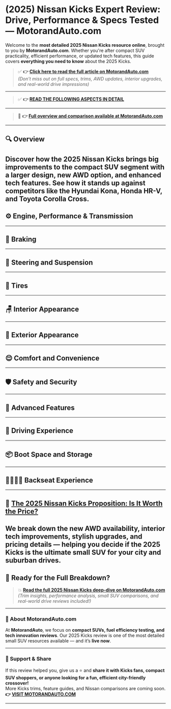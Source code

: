 # (2025) Nissan Kicks Expert Review: Drive, Performance & Specs Tested — MotorandAuto.com

Welcome to the **most detailed 2025 Nissan Kicks resource online**, brought to you by **MotorandAuto.com**. Whether you're after compact SUV practicality, efficient performance, or updated tech features, this guide covers **everything you need to know** about the 2025 Kicks.

> ✅ **👉 [Click here to read the full article on MotorandAuto.com](https://motorandauto.com/2025-nissan-kicks-expert-review-drive-performance-specs-tested/)**  
> *(Don’t miss out on full specs, trims, AWD updates, interior upgrades, and real-world drive impressions)*

---
> ✅ **👉 [READ THE FOLLOWING ASPECTS IN DETAIL](https://motorandauto.com/2025-nissan-kicks-expert-review-drive-performance-specs-tested/)**

---
> 📌 **👉 [Full overview and comparison available at MotorandAuto.com](https://motorandauto.com/2025-nissan-kicks-expert-review-drive-performance-specs-tested/)**

---

## 🔍 **Overview**

Discover how the 2025 Nissan Kicks brings big improvements to the compact SUV segment with a larger design, new AWD option, and enhanced tech features. See how it stands up against competitors like the Hyundai Kona, Honda HR-V, and Toyota Corolla Cross.  
---

## ⚙️ **Engine, Performance & Transmission**
---

## 🛑 **Braking**
---

## 🔄 **Steering and Suspension**
---

## 🛞 **Tires**
---

## 🪑 **Interior Appearance**
---

## 🚗 **Exterior Appearance**
---

## 😌 **Comfort and Convenience**
---

## 🛡️ **Safety and Security**
---

## 🚀 **Advanced Features**
---

## 🧭 **Driving Experience**
---

## 📦 **Boot Space and Storage**
---

## 👨‍👩‍👧‍👦 **Backseat Experience**
---

## 💸 **[The 2025 Nissan Kicks Proposition: Is It Worth the Price?](https://motorandauto.com/2025-nissan-kicks-expert-review-drive-performance-specs-tested/)**

We break down the **new AWD availability, interior tech improvements, stylish upgrades, and pricing details** — helping you decide if the 2025 Kicks is the ultimate small SUV for your city and suburban drives.
---

## 🔗 **Ready for the Full Breakdown?**

> 💥 **[Read the full 2025 Nissan Kicks deep-dive on MotorandAuto.com](https://motorandauto.com/2025-nissan-kicks-expert-review-drive-performance-specs-tested/)**  
> *(Trim insights, performance analysis, small SUV comparisons, and real-world drive reviews included!)*

---

### 🌟 About MotorandAuto.com

At **MotorandAuto**, we focus on **compact SUVs, fuel efficiency testing, and tech innovation reviews**. Our 2025 Kicks review is one of the most detailed small SUV resources available — and it’s **live now**.

---

### 📣 Support & Share

If this review helped you, give us a ⭐ and **share it with Kicks fans, compact SUV shoppers, or anyone looking for a fun, efficient city-friendly crossover!**  
More Kicks trims, feature guides, and Nissan comparisons are coming soon.  
**👉 [VISIT MOTORANDAUTO.COM](https://motorandauto.com/)**

---
